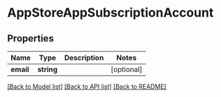 # AppStoreAppSubscriptionAccount

## Properties
Name | Type | Description | Notes
------------ | ------------- | ------------- | -------------
**email** | **string** |  | [optional] 

[[Back to Model list]](../README.md#documentation-for-models) [[Back to API list]](../README.md#documentation-for-api-endpoints) [[Back to README]](../README.md)


